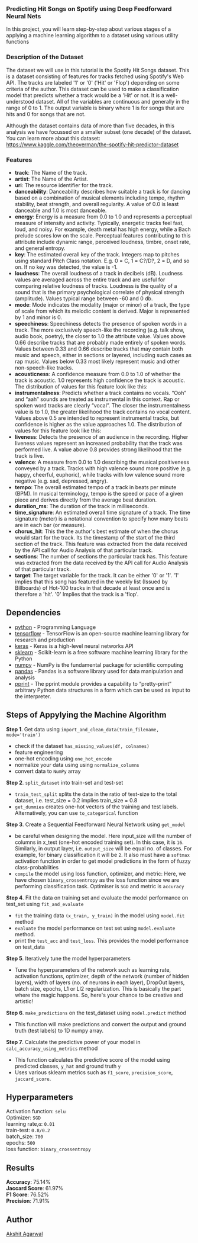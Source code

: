 ### Predicting Hit Songs on Spotify using Deep Feedforward Neural Nets
In this project, you will learn step-by-step about various stages of a applying a machine learning algorithm to a dataset
using various utility functions

### Description of the Dataset
The dataset we will use in this tutorial is the Spotify Hit Songs dataset. This is a dataset consisting of features 
for tracks fetched using Spotify's Web API. The tracks are labeled '1' or '0' ('Hit' or 'Flop') depending on some 
criteria of the author. This dataset can be used to make a classification model that predicts whether a 
track would be a 'Hit' or not. It is a well-understood dataset. All of the variables are continuous and generally
 in the range of 0 to 1. The output variable is binary where 1 is for songs that are hits and 0 for songs that are not.

Although the dataset contains data of more than five decades, in this analysis we have focussed on a smaller subset (one decade) 
of the dataset. You can learn more about this dataset: https://www.kaggle.com/theoverman/the-spotify-hit-predictor-dataset

### Features
- **track**: The Name of the track.
- **artist**: The Name of the Artist.
- **uri**: The resource identifier for the track.
- **danceability**: Danceability describes how suitable a track is for dancing based on a combination of musical elements including tempo, rhythm stability, beat strength, and overall regularity. A value of 0.0 is least danceable and 1.0 is most danceable. 
- **energy**: Energy is a measure from 0.0 to 1.0 and represents a perceptual measure of intensity and activity. Typically, energetic tracks feel fast, loud, and noisy. For example, death metal has high energy, while a Bach prelude scores low on the scale. Perceptual features contributing to this attribute include dynamic range, perceived loudness, timbre, onset rate, and general entropy. 
- **key**: The estimated overall key of the track. Integers map to pitches using standard Pitch Class notation. E.g. 0 = C, 1 = C?/D?, 2 = D, and so on. If no key was detected, the value is -1.
- **loudness**: The overall loudness of a track in decibels (dB). Loudness values are averaged across the entire track and are useful for comparing relative loudness of tracks. Loudness is the quality of a sound that is the primary psychological correlate of physical strength (amplitude). Values typical range between -60 and 0 db. 
- **mode**: Mode indicates the modality (major or minor) of a track, the type of scale from which its melodic content is derived. Major is represented by 1 and minor is 0.
- **speechiness**: Speechiness detects the presence of spoken words in a track. The more exclusively speech-like the recording (e.g. talk show, audio book, poetry), the closer to 1.0 the attribute value. Values above 0.66 describe tracks that are probably made entirely of spoken words. Values between 0.33 and 0.66 describe tracks that may contain both music and speech, either in sections or layered, including such cases as rap music. Values below 0.33 most likely represent music and other non-speech-like tracks. 
- **acousticness**: A confidence measure from 0.0 to 1.0 of whether the track is acoustic. 1.0 represents high confidence the track is acoustic. The distribution of values for this feature look like this:
- **instrumentalness**: Predicts whether a track contains no vocals. “Ooh” and “aah” sounds are treated as instrumental in this context. Rap or spoken word tracks are clearly “vocal”. The closer the instrumentalness value is to 1.0, the greater likelihood the track contains no vocal content. Values above 0.5 are intended to represent instrumental tracks, but confidence is higher as the value approaches 1.0. The distribution of values for this feature look like this:
- **liveness**: Detects the presence of an audience in the recording. Higher liveness values represent an increased probability that the track was performed live. A value above 0.8 provides strong likelihood that the track is live.
- **valence**: A measure from 0.0 to 1.0 describing the musical positiveness conveyed by a track. Tracks with high valence sound more positive (e.g. happy, cheerful, euphoric), while tracks with low valence sound more negative (e.g. sad, depressed, angry).
- **tempo**: The overall estimated tempo of a track in beats per minute (BPM). In musical terminology, tempo is the speed or pace of a given piece and derives directly from the average beat duration. 
- **duration_ms**:  The duration of the track in milliseconds.
- **time_signature**: An estimated overall time signature of a track. The time signature (meter) is a notational convention to specify how many beats are in each bar (or measure).
- **chorus_hit**: This the the author's best estimate of when the chorus would start for the track. Its the timestamp of the start of the third section of the track. This feature was extracted from the data received by the API call for Audio Analysis of that particular track.
- **sections**: The number of sections the particular track has. This feature was extracted from the data received by the API call for Audio Analysis of that particular track.
- **target**: The target variable for the track. It can be either '0' or '1'. '1' implies that this song has featured in the weekly list (Issued by Billboards) of Hot-100 tracks in that decade at least once and is therefore a 'hit'. '0' Implies that the track is a 'flop'.

## Dependencies
* [python](https://www.python.org/) - Programming Language
* [tensorflow](https://www.tensorflow.org/) - TensorFlow is an open-source machine learning library for research and production
* [keras](https://keras.io/) - Keras is a high-level neural networks API
* [sklearn](http://scikit-learn.org/stable/documentation.html) - Scikit-learn is a free software machine learning library for the Python 
* [numpy](http://www.numpy.org/) - NumPy is the fundamental package for scientific computing
* [pandas](https://pandas.pydata.org/) - Pandas is a software library used for data manipulation and analysis
* [pprint](https://python.readthedocs.io/en/stable/library/pprint.html#module-pprint) - The pprint module provides a capability to “pretty-print” arbitrary Python data structures in a form which can be used as input to the interpreter.


## Steps of Appylying the Machine Algorithm
**Step 1**. Get data using `import_and_clean_data(train_filename, mode='train')` <br/>
 - check if the dataset `has_missing_values(df, colnames)`
 - feature engineering
 - one-hot encoding using `one_hot_encode`
 - normalize your data using using `normalize_columns`
 - convert data to `NumPy` array

**Step 2**. `split_dataset` into train-set and test-set <br/>
 - `train_test_split` splits the data in the ratio of test-size to the total dataset, i.e. test_size = 0.2 implies train_size = 0.8 
 - `get_dummies` creates one-hot vectors of the training and test labels. Alternatively, you can use `to_categorical` function

**Step 3**. Create a Sequential Feedforward Neural Network using `get_model` <br/>
 - be careful when designing the model. Here input_size will the number of columns in x_test (one-hot encoded training set). 
 In this case, it is `16`. Similarly, in output layer, i.e. `output_size` will be equal no. of classes. For example, for binary classification it will be `2`.
 It also must have a `softmax` activation function in order to get model predictions in the form of fuzzy class-probablities
 - `compile` the model using loss function, optimizer, and metric: Here, we have chosen `binary_crossentropy` as the loss function since we are performing classification task. Optimiser is `SGD` and metric is `accuracy`
   
**Step 4**. Fit the data on training set and evaluate the model performance on test_set using `fit_and_evaluate` <br/>
 - `fit` the training data `(x_train, y_train)` in the model using `model.fit` method 
 - `evaluate` the model performance on test set using `model.evaluate` method.
 - print the `test_acc` and `test_loss`. This provides the model performance on test_data
 
**Step 5**. Iteratively tune the model hyperparameters <br/>
- Tune the hyperparameters of the network such as learning rate, activation functions, optimizer, depth of the network (number of hidden layers), width of layers (no. of neurons in each layer), DropOut layers, batch size, epochs, L1 or Ll2 regularization. This is basically the part where the magic happens. So, here's your chance to be creative and artistic!

**Step 6**. `make_predictions` on the test_dataset using `model.predict` method <br/>
- This function will make predictions and convert the output and ground truth (test labels) to 1D numpy array. 

**Step 7**. Calculate the predictive power of your model in `calc_accuracy_using_metrics` method
- This function calculates the predictive score of the model using predicted classes, `y_hat` and ground truth `y`
- Uses various sklearn metrics such as `f1_score`, `precision_score`, `jaccard_score`.

## Hyperparameters
Activation function: `selu`  
Optimizer: `SGD`   
learning rate,`α`: `0.01`  
train-test: `0.8/0.2`  
batch_size: `700`  
epochs: `500`  
loss function: `binary_crossentropy`

## Results
**Accuracy**: 75.14%  
**Jaccard Score**: 61.97%  
**F1 Score**: 76.52%  
**Precision**: 71.91%

## Author
[Akshit Agarwal](https://github.com/123)
